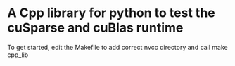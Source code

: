 # A Cpp library for python to test the cuSparse and cuBlas runtime

To get started, edit the Makefile to add correct nvcc directory and call make cpp_lib

